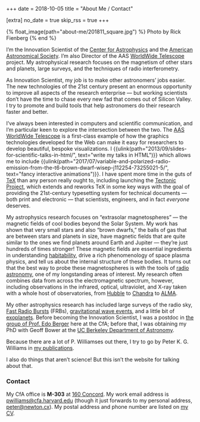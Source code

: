 +++
date = 2018-10-05
title = "About Me / Contact"

[extra]
no_date = true
skip_rss = true
+++

{% float_image(path="about-me/201811_square.jpg") %}
Photo by Rick Fienberg
{% end %}

I’m the Innovation Scientist of the
[Center for Astrophysics](https://www.cfa.harvard.edu/) and the
[American Astronomical Society](https://aas.org/). I’m also Director of the
AAS [WorldWide Telescope](http://worldwidetelescope.org/) project. My
astrophysical research focuses on the magnetism of other stars and planets,
large surveys, and the techniques of radio interferometry.

As Innovation Scientist, my job is to make other astronomers’ jobs easier. The
new technologies of the 21st century present an enormous opportunity to
improve all aspects of the research enterprise — but working scientists don’t
have the time to chase every new fad that comes out of Silicon Valley. I try
to promote and build tools that help astronomers do their research faster and
better.

I’ve always been interested in computers and scientific communication, and I’m
particular keen to explore the intersection between the two. The
[AAS WorldWide Telescope](http://worldwidetelescope.org/) is a first-class example
of how the graphics technologies developed for the Web can make it easy
for researchers to develop beautiful, bespoke visualizations. I
{{ulink(path="2013/09/slides-for-scientific-talks-in-html/", text="write my talks in HTML")}} which 
allows me to include
{{ulink(path="2017/07/variable-and-polarized-radio-emission-from-the-t6-brown-dwarf-wisep-j112254-73255021-5/",
text="fancy interactive animations")}}. I have spent more time in the guts of
[TeX](https://en.wikipedia.org/wiki/TeX) than any person really ought to,
including launching the
[Tectonic Project](https://tectonic-typesetting.github.io/), which extends and
reworks TeX in some key ways with the goal of providing the 21st-century
typesetting system for technical documents — both print and electronic — that
scientists, engineers, and in fact _everyone_ deserves.

My astrophysics research focuses on “extrasolar magnetospheres” — the magnetic
fields of cool bodies beyond the Solar System. My work has shown that very
small stars and also “brown dwarfs,” the balls of gas that are between stars
and planets in size, have magnetic fields that are quite similar to the ones
we find planets around Earth and Jupiter — they’re just hundreds of times
stronger! These magnetic fields are essential ingredients in understanding
[habitability](https://en.wikipedia.org/wiki/Planetary_habitability), drive a
rich phenomenology of space plasma physics, and tell us about the internal
structure of these bodies. It turns out that the best way to probe these
magnetospheres is with the tools of
[radio astronomy](https://en.wikipedia.org/wiki/Radio_astronomy), one of my
longstanding areas of interest. My research often combines data from across
the electromagnetic spectrum, however, including observations in the infrared,
optical, ultraviolet, and X-ray taken with a whole host of observatories, from
[Hubble](https://en.wikipedia.org/wiki/Hubble_Space_Telescope) to
[Chandra](http://chandra.harvard.edu/) to
[ALMA](http://www.almaobservatory.org/).

My other astrophysics research has included large surveys of the radio sky,
[Fast Radio Bursts](https://en.wikipedia.org/wiki/Fast_radio_burst) (FRBs),
[gravitational wave events](https://en.wikipedia.org/wiki/GW170817), and a
little bit of [exoplanets](https://en.wikipedia.org/wiki/Exoplanet). Before
becoming the Innovation Scientist, I was a postdoc in
[the group of Prof. Edo Berger](https://www.transients.science/) here at the
CfA; before that, I was obtaining my PhD with Geoff Bower at the
[UC Berkeley Department of Astronomy](https://astro.berkeley.edu/).

Because there are a lot of P. Williamses out there, I try to go by Peter K. G.
Williams in [my publications](@/pubs.md).

I also do things that aren’t science! But this isn’t the website for talking
about that.


### Contact

My CfA office is **M-303** at [160 Concord](https://goo.gl/maps/4x5r67fTQDM2).
My work email address is
[pwilliams@cfa.harvard.edu](mailto:pwilliams@cfa.harvard.edu) (though it just
forwards to my personal address, [peter@newton.cx](mailto:peter@newton.cx)).
My postal address and phone number are listed on [my CV](@/cv.md).
